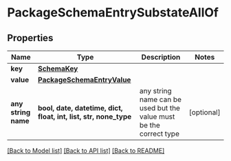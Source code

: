 # PackageSchemaEntrySubstateAllOf


## Properties
Name | Type | Description | Notes
------------ | ------------- | ------------- | -------------
**key** | [**SchemaKey**](SchemaKey.md) |  | 
**value** | [**PackageSchemaEntryValue**](PackageSchemaEntryValue.md) |  | 
**any string name** | **bool, date, datetime, dict, float, int, list, str, none_type** | any string name can be used but the value must be the correct type | [optional]

[[Back to Model list]](../README.md#documentation-for-models) [[Back to API list]](../README.md#documentation-for-api-endpoints) [[Back to README]](../README.md)


